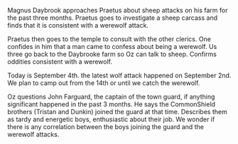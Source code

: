 Magnus Daybrook approaches Praetus about sheep attacks on his farm for the past three months. Praetus goes to investigate a sheep carcass and finds that it is consistent with a werewolf attack.

Praetus then goes to the temple to consult with the other clerics. One confides in him that a man came to confess about being a werewolf. Us three go back to the Daybrooke farm so Oz can talk to sheep. Confirms oddities consistent with a werewolf.

Today is September 4th. the latest wolf attack happened on September 2nd. We plan to camp out from the 14th or until we catch the werewolf.

Oz questions John Farguard, the captain of the town guard, if anything significant happened in the past 3 months. He says the CommonShield brothers (Tristan and Dunkin) joined the guard at that time. Describes them as tardy and energetic boys, enthusiastic about their job. We wonder if there is any correlation between the boys joining the guard and the werewolf attacks.